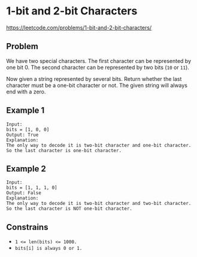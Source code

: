 # 1-bit and 2-bit Characters

https://leetcode.com/problems/1-bit-and-2-bit-characters/

## Problem

We have two special characters. The first character can be represented by one bit 0. The second character can be represented by two bits (`10` or `11`).

Now given a string represented by several bits. Return whether the last character must be a one-bit character or not. The given string will always end with a zero.

## Example 1

```
Input:
bits = [1, 0, 0]
Output: True
Explanation:
The only way to decode it is two-bit character and one-bit character. So the last character is one-bit character.
```

## Example 2

```
Input:
bits = [1, 1, 1, 0]
Output: False
Explanation:
The only way to decode it is two-bit character and two-bit character. So the last character is NOT one-bit character.
```

## Constrains

- `1 <= len(bits) <= 1000.`
- `bits[i] is always 0 or 1.`
